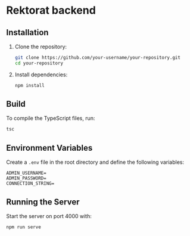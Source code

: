 # Rektorat backend

## Installation

1. Clone the repository:
   ```sh
   git clone https://github.com/your-username/your-repository.git
   cd your-repository
   ```
2. Install dependencies:
   ```sh
   npm install
   ```

## Build

To compile the TypeScript files, run:
```sh
tsc
```

## Environment Variables

Create a `.env` file in the root directory and define the following variables:
```
ADMIN_USERNAME=
ADMIN_PASSWORD=
CONNECTION_STRING=
```

## Running the Server

Start the server on port 4000 with:
```sh
npm run serve
```

